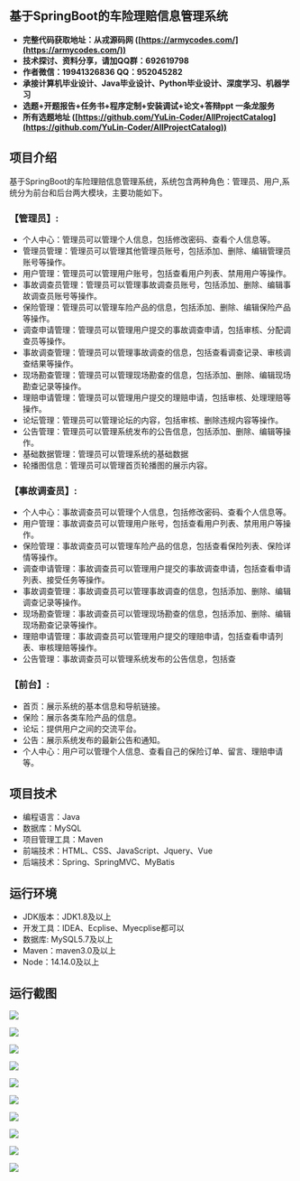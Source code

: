 ## 基于SpringBoot的车险理赔信息管理系统

- <b>完整代码获取地址：从戎源码网 ([https://armycodes.com/](https://armycodes.com/))</b>
- <b>技术探讨、资料分享，请加QQ群：692619798</b> 
- <b>作者微信：19941326836  QQ：952045282</b> 
- <b>承接计算机毕业设计、Java毕业设计、Python毕业设计、深度学习、机器学习</b>
- <b>选题+开题报告+任务书+程序定制+安装调试+论文+答辩ppt 一条龙服务</b>
- <b>所有选题地址 ([https://github.com/YuLin-Coder/AllProjectCatalog](https://github.com/YuLin-Coder/AllProjectCatalog)) </b>

## 项目介绍
基于SpringBoot的车险理赔信息管理系统，系统包含两种角色：管理员、用户,系统分为前台和后台两大模块，主要功能如下。

### 【管理员】:
- 个人中心：管理员可以管理个人信息，包括修改密码、查看个人信息等。
- 管理员管理：管理员可以管理其他管理员账号，包括添加、删除、编辑管理员账号等操作。
- 用户管理：管理员可以管理用户账号，包括查看用户列表、禁用用户等操作。
- 事故调查员管理：管理员可以管理事故调查员账号，包括添加、删除、编辑事故调查员账号等操作。
- 保险管理：管理员可以管理车险产品的信息，包括添加、删除、编辑保险产品等操作。
- 调查申请管理：管理员可以管理用户提交的事故调查申请，包括审核、分配调查员等操作。
- 事故调查管理：管理员可以管理事故调查的信息，包括查看调查记录、审核调查结果等操作。
- 现场勘查管理：管理员可以管理现场勘查的信息，包括添加、删除、编辑现场勘查记录等操作。
- 理赔申请管理：管理员可以管理用户提交的理赔申请，包括审核、处理理赔等操作。
- 论坛管理：管理员可以管理论坛的内容，包括审核、删除违规内容等操作。
- 公告管理：管理员可以管理系统发布的公告信息，包括添加、删除、编辑等操作。
- 基础数据管理：管理员可以管理系统的基础数据
- 轮播图信息：管理员可以管理首页轮播图的展示内容。

### 【事故调查员】:
- 个人中心：事故调查员可以管理个人信息，包括修改密码、查看个人信息等。
- 用户管理：事故调查员可以管理用户账号，包括查看用户列表、禁用用户等操作。
- 保险管理：事故调查员可以管理车险产品的信息，包括查看保险列表、保险详情等操作。
- 调查申请管理：事故调查员可以管理用户提交的事故调查申请，包括查看申请列表、接受任务等操作。
- 事故调查管理：事故调查员可以管理事故调查的信息，包括添加、删除、编辑调查记录等操作。
- 现场勘查管理：事故调查员可以管理现场勘查的信息，包括添加、删除、编辑现场勘查记录等操作。
- 理赔申请管理：事故调查员可以管理用户提交的理赔申请，包括查看申请列表、审核理赔等操作。
- 公告管理：事故调查员可以管理系统发布的公告信息，包括查

### 【前台】:
- 首页：展示系统的基本信息和导航链接。
- 保险：展示各类车险产品的信息。
- 论坛：提供用户之间的交流平台。
- 公告：展示系统发布的最新公告和通知。
- 个人中心：用户可以管理个人信息、查看自己的保险订单、留言、理赔申请等。

## 项目技术
- 编程语言：Java
- 数据库：MySQL
- 项目管理工具：Maven
- 前端技术：HTML、CSS、JavaScript、Jquery、Vue
- 后端技术：Spring、SpringMVC、MyBatis

## 运行环境
- JDK版本：JDK1.8及以上
- 开发工具：IDEA、Ecplise、Myecplise都可以
- 数据库: MySQL5.7及以上
- Maven：maven3.0及以上
- Node：14.14.0及以上

## 运行截图
![](screenshot/1.png)

![](screenshot/2.png)

![](screenshot/3.png)

![](screenshot/4.png)

![](screenshot/5.png)

![](screenshot/6.png)

![](screenshot/7.png)

![](screenshot/8.png)

![](screenshot/9.png)

![](screenshot/10.png)
